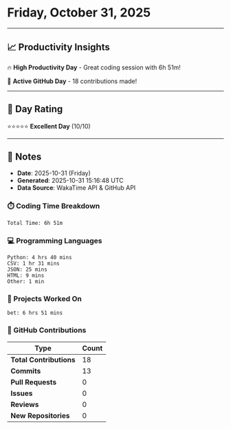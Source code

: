 # Friday, October 31, 2025

---

## 📈 Productivity Insights

🔥 **High Productivity Day** - Great coding session with 6h 51m!

🚀 **Active GitHub Day** - 18 contributions made!

---

## 🎯 Day Rating

⭐⭐⭐⭐⭐ **Excellent Day** (10/10)

---

## 📝 Notes

- **Date**: 2025-10-31 (Friday)
- **Generated**: 2025-10-31 15:16:48 UTC
- **Data Source**: WakaTime API & GitHub API


### ⏱️ Coding Time Breakdown

```
Total Time: 6h 51m
```

### 💻 Programming Languages

```
Python: 4 hrs 40 mins
CSV: 1 hr 31 mins
JSON: 25 mins
HTML: 9 mins
Other: 1 min
```

### 📂 Projects Worked On

```
bet: 6 hrs 51 mins

```


### 🐙 GitHub Contributions

| Type | Count |
|------|-------|
| **Total Contributions** | 18 |
| **Commits** | 13 |
| **Pull Requests** | 0 |
| **Issues** | 0 |
| **Reviews** | 0 |
| **New Repositories** | 0 |

